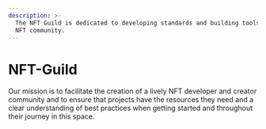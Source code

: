 ```yaml
---
description: >-
  The NFT Guild is dedicated to developing standards and building tools for the
  NFT community.
---
```


# NFT-Guild

Our mission is to facilitate the creation of a lively NFT developer and creator community and to ensure that projects have the resources they need and a clear understanding of best practices when getting started and throughout their journey in this space.



